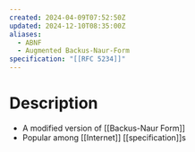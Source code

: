 ```yaml
---
created: 2024-04-09T07:52:50Z
updated: 2024-12-10T08:35:00Z
aliases:
  - ABNF
  - Augmented Backus-Naur-Form
specification: "[[RFC 5234]]"
---
```

# Description
- A modified version of [[Backus-Naur Form]]
- Popular among [[Internet]] [[specification]]s